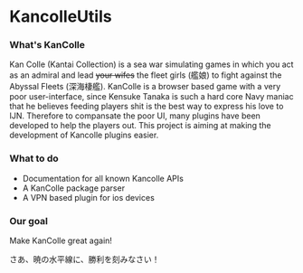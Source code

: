 # KancolleUtils



### What's KanColle

Kan Colle (Kantai Collection) is a sea war simulating games in which you act as an admiral and lead <del>your wifes</del> the fleet girls (艦娘) to fight against the Abyssal Fleets (深海棲艦). KanColle is a browser based game with a very poor user-interface, since Kensuke Tanaka is such a hard core Navy maniac that he believes feeding players shit is the best way to express his love to IJN. Therefore to compansate the poor UI, many plugins have been developed to help the players out. This project is aiming at making the development of Kancolle plugins easier.

### What to do

* Documentation for all known Kancolle APIs
* A KanColle package parser
* A VPN based plugin for ios devices

### Our goal

Make KanColle great again!



さあ、暁の水平線に、勝利を刻みなさい！　 

